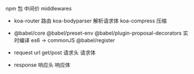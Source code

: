 npm 包  中间价 middlewares
- koa-router  路由
  koa-bodyparser  解析请求体
  koa-compress  压缩

- @babel/core
  @babel/preset-env
  @babel/plugin-proposal-decorators
  实时编译 es6 -> commonJS
  @babel/register

- request 
  url
  get/post
  请求头
  请求体

- response 
  响应头
  响应体